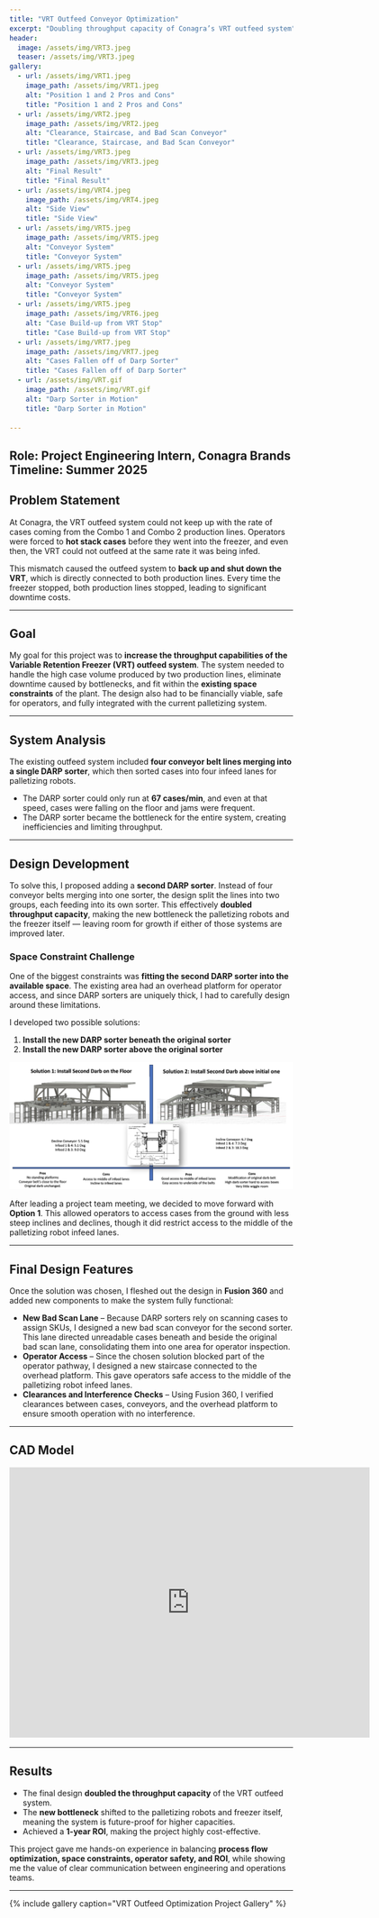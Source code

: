 ```yaml
---
title: "VRT Outfeed Conveyor Optimization"
excerpt: "Doubling throughput capacity of Conagra’s VRT outfeed system"
header:
  image: /assets/img/VRT3.jpeg
  teaser: /assets/img/VRT3.jpeg
gallery:
  - url: /assets/img/VRT1.jpeg
    image_path: /assets/img/VRT1.jpeg
    alt: "Position 1 and 2 Pros and Cons"
    title: "Position 1 and 2 Pros and Cons"
  - url: /assets/img/VRT2.jpeg
    image_path: /assets/img/VRT2.jpeg
    alt: "Clearance, Staircase, and Bad Scan Conveyor"
    title: "Clearance, Staircase, and Bad Scan Conveyor"
  - url: /assets/img/VRT3.jpeg
    image_path: /assets/img/VRT3.jpeg
    alt: "Final Result"
    title: "Final Result"
  - url: /assets/img/VRT4.jpeg
    image_path: /assets/img/VRT4.jpeg
    alt: "Side View"
    title: "Side View"
  - url: /assets/img/VRT5.jpeg
    image_path: /assets/img/VRT5.jpeg
    alt: "Conveyor System"
    title: "Conveyor System"
  - url: /assets/img/VRT5.jpeg
    image_path: /assets/img/VRT5.jpeg
    alt: "Conveyor System"
    title: "Conveyor System"
  - url: /assets/img/VRT5.jpeg
    image_path: /assets/img/VRT6.jpeg
    alt: "Case Build-up from VRT Stop"
    title: "Case Build-up from VRT Stop"
  - url: /assets/img/VRT7.jpeg
    image_path: /assets/img/VRT7.jpeg
    alt: "Cases Fallen off of Darp Sorter"
    title: "Cases Fallen off of Darp Sorter"
  - url: /assets/img/VRT.gif
    image_path: /assets/img/VRT.gif
    alt: "Darp Sorter in Motion"
    title: "Darp Sorter in Motion"

---
```


**Role:** Project Engineering Intern, Conagra Brands  
**Timeline:** Summer 2025  
---

## Problem Statement  
At Conagra, the VRT outfeed system could not keep up with the rate of cases coming from the Combo 1 and Combo 2 production lines. Operators were forced to **hot stack cases** before they went into the freezer, and even then, the VRT could not outfeed at the same rate it was being infed.  

This mismatch caused the outfeed system to **back up and shut down the VRT**, which is directly connected to both production lines. Every time the freezer stopped, both production lines stopped, leading to significant downtime costs.  

---

## Goal  
My goal for this project was to **increase the throughput capabilities of the Variable Retention Freezer (VRT) outfeed system**. The system needed to handle the high case volume produced by two production lines, eliminate downtime caused by bottlenecks, and fit within the **existing space constraints** of the plant. The design also had to be financially viable, safe for operators, and fully integrated with the current palletizing system.  


---

## System Analysis  
The existing outfeed system included **four conveyor belt lines merging into a single DARP sorter**, which then sorted cases into four infeed lanes for palletizing robots.  

- The DARP sorter could only run at **67 cases/min**, and even at that speed, cases were falling on the floor and jams were frequent.  
- The DARP sorter became the bottleneck for the entire system, creating inefficiencies and limiting throughput.  

---

## Design Development  
To solve this, I proposed adding a **second DARP sorter**. Instead of four conveyor belts merging into one sorter, the design split the lines into two groups, each feeding into its own sorter. This effectively **doubled throughput capacity**, making the new bottleneck the palletizing robots and the freezer itself — leaving room for growth if either of those systems are improved later.  

### Space Constraint Challenge  
One of the biggest constraints was **fitting the second DARP sorter into the available space**. The existing area had an overhead platform for operator access, and since DARP sorters are uniquely thick, I had to carefully design around these limitations.  

I developed two possible solutions:  
1. **Install the new DARP sorter beneath the original sorter**  
2. **Install the new DARP sorter above the original sorter**  

![Position 1 and 2 Pros and Cons](/assets/img/VRT1.jpeg)

After leading a project team meeting, we decided to move forward with **Option 1**. This allowed operators to access cases from the ground with less steep inclines and declines, though it did restrict access to the middle of the palletizing robot infeed lanes.  

---

## Final Design Features  
Once the solution was chosen, I fleshed out the design in **Fusion 360** and added new components to make the system fully functional:  

- **New Bad Scan Lane** – Because DARP sorters rely on scanning cases to assign SKUs, I designed a new bad scan conveyor for the second sorter. This lane directed unreadable cases beneath and beside the original bad scan lane, consolidating them into one area for operator inspection.  
- **Operator Access** – Since the chosen solution blocked part of the operator pathway, I designed a new staircase connected to the overhead platform. This gave operators safe access to the middle of the palletizing robot infeed lanes.  
- **Clearances and Interference Checks** – Using Fusion 360, I verified clearances between cases, conveyors, and the overhead platform to ensure smooth operation with no interference.  

---
## CAD Model 
<iframe src="https://vanderbilt1079.autodesk360.com/shares/public/SH286ddQT78850c0d8a4e0001d78bd30e053?mode=embed" width="640" height="480" allowfullscreen="true" webkitallowfullscreen="true" mozallowfullscreen="true"  frameborder="0"></iframe>

---

## Results  
- The final design **doubled the throughput capacity** of the VRT outfeed system.  
- The **new bottleneck** shifted to the palletizing robots and freezer itself, meaning the system is future-proof for higher capacities.  
- Achieved a **1-year ROI**, making the project highly cost-effective.  

This project gave me hands-on experience in balancing **process flow optimization, space constraints, operator safety, and ROI**, while showing me the value of clear communication between engineering and operations teams.

---
{% include gallery caption="VRT Outfeed Optimization Project Gallery" %}
